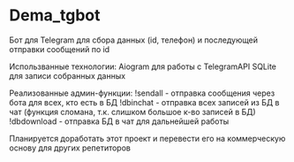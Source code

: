 # Dema_tgbot

Бот для Telegram для сбора данных (id, телефон) и последующей отправки сообщений по id

Использванные технологии:
Aiogram для работы с TelegramAPI
SQLite для записи собранных данных

Реализованные админ-функции: 
!sendall - отправка сообщения через бота для всех, кто есть в БД
!dbinchat - отправка всех записей из БД в чат (функция сломана, т.к. слишком большое к-во записей в БД)
!dbdownload - отправка БД в чат для дальнейшей работы

Планируется доработать этот проект и перевести его на коммерческую основу для других репетиторов
